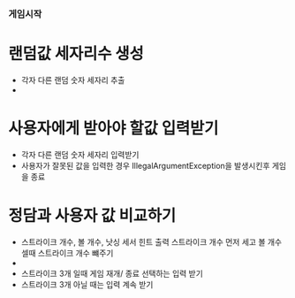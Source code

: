 ### 게임시작

# 랜덤값 세자리수 생성
- 각자 다른 랜덤 숫자 세자리 추출
- 
# 사용자에게 받아야 할값 입력받기
- 각자 다른 랜덤 숫자 세자리 입력받기
- 사용자가 잘못된 값을 입력한 경우 IllegalArgumentException을 발생시킨후 게임을 종료

# 정담과 사용자 값 비교하기
- 스트라이크 개수, 볼 개수, 낫싱 세서 힌트 출력
  스트라이크 개수 먼저 세고 볼 개수 셀때 스트라이크 개수 뺴주기
- 
- 스트라이크 3개 일때 게임 재개/ 종료 선택하는 입력 받기
- 스트라이크 3개 아닐 때는 입력 계속 받기



